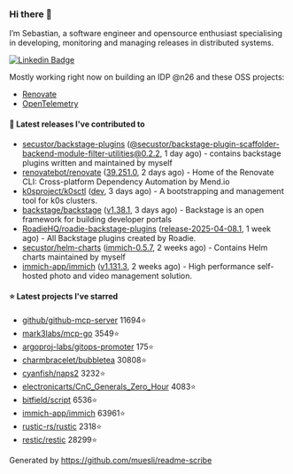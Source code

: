 ### Hi there 👋

I’m Sebastian, a software engineer and opensource enthusiast specialising in developing, monitoring and managing releases in distributed systems.    

[![Linkedin Badge](https://img.shields.io/badge/-LinkedIn-blue?style=flat&logo=Linkedin&logoColor=white&link=https://www.linkedin.com/in/sebastian-poxhofer/)](https://www.linkedin.com/in/sebastian-poxhofer/)

Mostly working right now on building an IDP @n26 and these OSS projects:
- [Renovate](https://github.com/renovatebot/renovate)
- [OpenTelemetry](https://github.com/open-telemetry)



#### 🚀 Latest releases I've contributed to

- [secustor/backstage-plugins](https://github.com/secustor/backstage-plugins) ([@secustor/backstage-plugin-scaffolder-backend-module-filter-utilities@0.2.2](https://github.com/secustor/backstage-plugins/releases/tag/%40secustor/backstage-plugin-scaffolder-backend-module-filter-utilities%400.2.2), 1 day ago) - contains backstage plugins written and maintained by myself
- [renovatebot/renovate](https://github.com/renovatebot/renovate) ([39.251.0](https://github.com/renovatebot/renovate/releases/tag/39.251.0), 2 days ago) - Home of the Renovate CLI: Cross-platform Dependency Automation by Mend.io
- [k0sproject/k0sctl](https://github.com/k0sproject/k0sctl) ([dev](https://github.com/k0sproject/k0sctl/releases/tag/dev), 3 days ago) - A bootstrapping and management tool for k0s clusters.
- [backstage/backstage](https://github.com/backstage/backstage) ([v1.38.1](https://github.com/backstage/backstage/releases/tag/v1.38.1), 3 days ago) - Backstage is an open framework for building developer portals
- [RoadieHQ/roadie-backstage-plugins](https://github.com/RoadieHQ/roadie-backstage-plugins) ([release-2025-04-08.1](https://github.com/RoadieHQ/roadie-backstage-plugins/releases/tag/release-2025-04-08.1), 1 week ago) - All Backstage plugins created by Roadie.
- [secustor/helm-charts](https://github.com/secustor/helm-charts) ([immich-0.5.7](https://github.com/secustor/helm-charts/releases/tag/immich-0.5.7), 2 weeks ago) - Contains Helm charts maintained by myself
- [immich-app/immich](https://github.com/immich-app/immich) ([v1.131.3](https://github.com/immich-app/immich/releases/tag/v1.131.3), 2 weeks ago) - High performance self-hosted photo and video management solution.

#### ⭐ Latest projects I've starred

- [github/github-mcp-server](https://github.com/github/github-mcp-server) 11694⭐
- [mark3labs/mcp-go](https://github.com/mark3labs/mcp-go) 3549⭐
- [argoproj-labs/gitops-promoter](https://github.com/argoproj-labs/gitops-promoter) 175⭐
- [charmbracelet/bubbletea](https://github.com/charmbracelet/bubbletea) 30808⭐
- [cyanfish/naps2](https://github.com/cyanfish/naps2) 3232⭐
- [electronicarts/CnC_Generals_Zero_Hour](https://github.com/electronicarts/CnC_Generals_Zero_Hour) 4083⭐
- [bitfield/script](https://github.com/bitfield/script) 6536⭐
- [immich-app/immich](https://github.com/immich-app/immich) 63961⭐
- [rustic-rs/rustic](https://github.com/rustic-rs/rustic) 2318⭐
- [restic/restic](https://github.com/restic/restic) 28299⭐



Generated by https://github.com/muesli/readme-scribe
